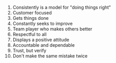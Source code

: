 1. Consistently is a model for "doing things right"
1. Customer focused
1. Gets things done
1. Constantly seeks to improve
1. Team player who makes others better
1. Respectful to all
1. Displays a positive attitude 
1. Accountable and dependable
1. Trust, but verify
1. Don't make the same mistake twice